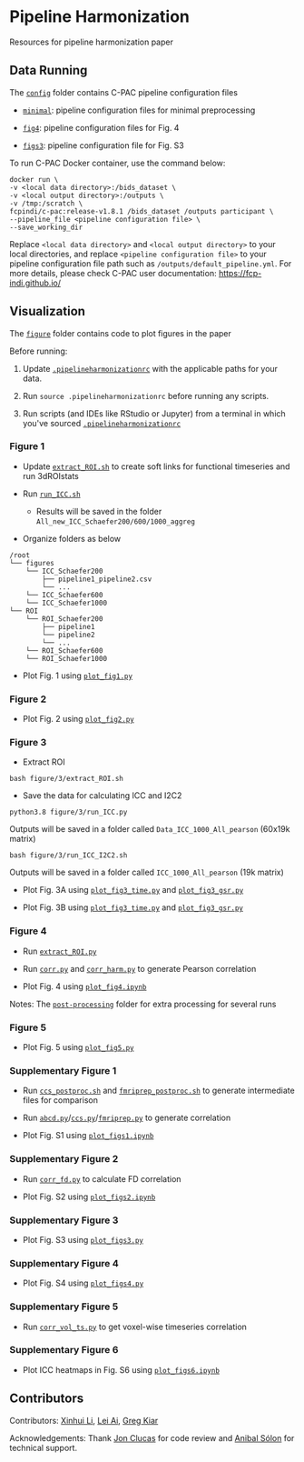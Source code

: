 # Pipeline Harmonization

Resources for pipeline harmonization paper

## Data Running

The [`config`](config) folder contains C-PAC pipeline configuration files

- [`minimal`](config/minimal): pipeline configuration files for minimal preprocessing

- [`fig4`](config/fig4): pipeline configuration files for Fig. 4

- [`figs3`](config/figs3): pipeline configuration file for Fig. S3

To run C-PAC Docker container, use the command below:
```
docker run \
-v <local data directory>:/bids_dataset \
-v <local output directory>:/outputs \
-v /tmp:/scratch \
fcpindi/c-pac:release-v1.8.1 /bids_dataset /outputs participant \
--pipeline_file <pipeline configuration file> \
--save_working_dir
```

Replace `<local data directory>` and `<local output directory>` to your local directories, and replace `<pipeline configuration file>` to your pipeline configuration file path such as `/outputs/default_pipeline.yml`. For more details, please check C-PAC user documentation: https://fcp-indi.github.io/


## Visualization

The [`figure`](figure) folder contains code to plot figures in the paper

Before running:

1. Update [`.pipelineharmonizationrc`](.pipelineharmonizationrc) with the applicable paths for your data.

2. Run `source .pipelineharmonizationrc` before running any scripts.

3. Run scripts (and IDEs like RStudio or Jupyter) from a terminal in which you've sourced [`.pipelineharmonizationrc`](.pipelineharmonizationrc)

### Figure 1

- Update [`extract_ROI.sh`](figure/1/extract_ROI.sh) to create soft links for functional timeseries and run 3dROIstats

- Run [`run_ICC.sh`](figure/1/run_ICC.sh)
    - Results will be saved in the folder `All_new_ICC_Schaefer200/600/1000_aggreg`

- Organize folders as below

```
/root
└── figures
    └── ICC_Schaefer200
        ├── pipeline1_pipeline2.csv
        └── ...
    └── ICC_Schaefer600
    └── ICC_Schaefer1000
└── ROI
    └── ROI_Schaefer200
        ├── pipeline1
        └── pipeline2
        └── ...
    └── ROI_Schaefer600
    └── ROI_Schaefer1000
```

- Plot Fig. 1 using [`plot_fig1.py`](figure/1/plot_fig1.py)

### Figure 2

- Plot Fig. 2 using [`plot_fig2.py`](figure/2/plot_fig2.py)

### Figure 3

- Extract ROI
```
bash figure/3/extract_ROI.sh
```

- Save the data for calculating ICC and I2C2
```
python3.8 figure/3/run_ICC.py 
```

Outputs will be saved in a folder called `Data_ICC_1000_All_pearson` (60x19k matrix)

```
bash figure/3/run_ICC_I2C2.sh
```

Outputs will be saved in a folder called `ICC_1000_All_pearson` (19k matrix)

- Plot Fig. 3A using [`plot_fig3_time.py`](figure/3/plot_fig3_time.py) and [`plot_fig3_gsr.py`](figure/3/plot_fig3_gsr.py)

- Plot Fig. 3B using [`plot_fig3_time.py`](figure/3/plot_fig3_time.py) and [`plot_fig3_gsr.py`](figure/3/plot_fig3_gsr.py)

### Figure 4

- Run [`extract_ROI.py`](figure/4/extract_ROI.py)

- Run [`corr.py`](figure/4/corr.py) and [`corr_harm.py`](figure/4/corr_harm.py) to generate Pearson correlation

- Plot Fig. 4 using [`plot_fig4.ipynb`](figure/4/plot_fig4.ipynb)

Notes: The [`post-processing`](figure/4/post-processing) folder for extra processing for several runs

### Figure 5

- Plot Fig. 5 using [`plot_fig5.py`](figure/5/plot_fig5.py)

### Supplementary Figure 1

- Run [`ccs_postproc.sh`](figure/s1/ccs_postproc.sh) and [`fmriprep_postproc.sh`](figure/s1/fmriprep_postproc.sh) to generate intermediate files for comparison

- Run [`abcd.py`](figure/s1/abcd.py)/[`ccs.py`](figure/s1/ccs.py)/[`fmriprep.py`](figure/s1/fmriprep.py) to generate correlation

- Plot Fig. S1 using [`plot_figs1.ipynb`](figure/1/plot_figs1.ipynb)

### Supplementary Figure 2

- Run [`corr_fd.py`](figure/s2/corr_fd.py) to calculate FD correlation

- Plot Fig. S2 using [`plot_figs2.ipynb`](figure/s2/plot_figs2.ipynb)

### Supplementary Figure 3

- Plot Fig. S3 using [`plot_figs3.py`](figure/s3/plot_figs3.py)

### Supplementary Figure 4

- Plot Fig. S4 using [`plot_figs4.py`](figure/s4/plot_figs4.py)

### Supplementary Figure 5

- Run [`corr_vol_ts.py`](figure/s5/corr_vol_ts.py) to get voxel-wise timeseries correlation

### Supplementary Figure 6

- Plot ICC heatmaps in Fig. S6 using [`plot_figs6.ipynb`](figure/s6/plot_figs6.ipynb)

## Contributors

Contributors: [Xinhui Li](https://github.com/XinhuiLi), [Lei Ai](https://github.com/hahaai), [Greg Kiar](https://github.com/gkiar)

Acknowledgements: Thank [Jon Clucas](https://github.com/shnizzedy) for code review and [Anibal Sólon](https://github.com/anibalsolon) for technical support.
